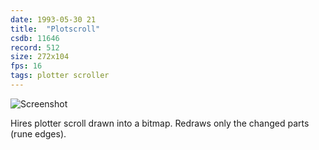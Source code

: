 ```yaml
---
date: 1993-05-30 21
title:  "Plotscroll"
csdb: 11646
record: 512
size: 272x104
fps: 16
tags: plotter scroller
---
```

![Screenshot](/c64wrd/censor-design/wonderland10/plotscroll.png)

Hires plotter scroll drawn into a bitmap. Redraws only the changed parts (rune edges).

<!--more-->

